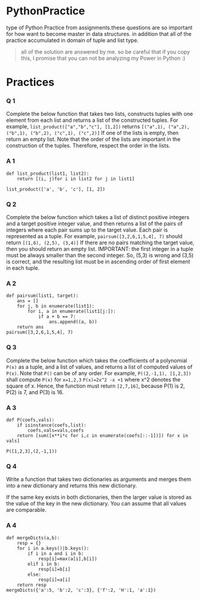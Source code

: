 # PythonPractice


type of Python Practice from assignments.these questions are so important for how want to become master in data structures. in addition that all of the practice accumulated in domain of tuple and list type.

> all of the solution are answered by me. so be careful that if you copy this, I promise that you can not be analyzing my Power in Python :)

# Practices

### Q 1
Complete the below function that takes two lists, constructs tuples with one element from each list and returns a list of the constructed tuples. For example,
```list_product(["a","b","c"], [1,2])``` returns 
```[("a",1), ("a",2), ("b",1), ("b",2), ("c",1), ("c",2)]```
If one of the lists is empty, then return an empty list. Note that the order of the lists are important in the construction of the tuples. Therefore, respect the order in the lists.




### A 1
```
def list_product(list1, list2):
	return [(i, j)for i in list2 for j in list1]
	
list_product(['a', 'b', 'c'], [1, 2])
```

### Q 2
Complete the below function which takes a list of distinct positive integers and a target positive integer value, and then returns a list of the pairs of integers where each pair sums up to the target value. Each pair is represented as a tuple. For example, 
```pairsum([3,2,6,1,5,4], 7)``` should return
```[(1,6), (2,5), (3,4)]```
If there are no pairs matching the target value, then you should return an empty list. IMPORTANT: the first integer in a tuple must be always smaller than the second integer. So, (5,3) is wrong and (3,5) is correct, and the resulting list must be in ascending order of first element in each tuple.




### A 2
```
def pairsum(list1, target):
	ans = []
	for j, b in enumerate(list1):
		for i, a in enumerate(list1[j:]):
			if a + b == 7:
				ans.append((a, b))
	return ans
pairsum([3,2,6,1,5,4], 7)
```

### Q 3
Complete the below function which takes the coefficients of a polynomial ```P(x)``` as a tuple, and a list of values, and returns a list of computed values of `P(x)`. Note that `P()` can be of any order. For example, 
```P((2,-1,1), [1,2,3])``` shall compute ```P(x)``` for ```x=1,2,3```
```P(x)=2x^2 -x +1```
where x^2 denotes the square of x. Hence, the function must return ```[2,7,16]```, because P(1) is 2, P(2) is 7, and P(3) is 16.




### A 3
```
def P(coefs,vals):
    if isinstance(coefs,list):
        coefs,vals=vals,coefs
    return [sum([x**i*c for i,c in enumerate(coefs[::-1])]) for x in vals]
    
P([1,2,3],(2,-1,1))
```


### Q 4
Write a function that takes two dictionaries as arguments
and merges them into a new dictionary and returns this
new dictionary.

If the same key exists in both dictionaries, then the 
larger value is stored as the value of the key in the new dictionary. You can assume that all values are comparable.




### A 4
```
def mergeDicts(a,b):
    resp = {}
    for i in a.keys()|b.keys():
        if i in a and i in b:
            resp[i]=max(a[i],b[i])
        elif i in b:
            resp[i]=b[i]
        else:
            resp[i]=a[i]
    return resp
mergeDicts({'a':5, 'b':2, 'c':3}, {'f':2, 'H':1, 'a':1})
```



